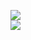 [![](https://img.shields.io/badge/Made%20With-Github%20Spray-lightgrey.svg?style=for-the-badge&logo=github)](https://github.com/Annihil/github-spray#898)  
[![](https://i.imgur.com/2DrTn0Z.gif)](https://github.com/Annihil/github-spray)
